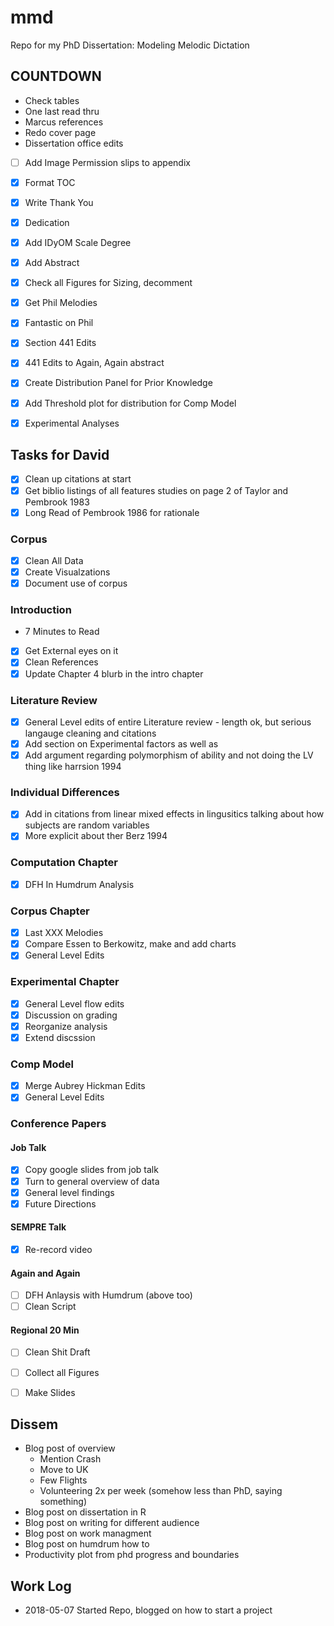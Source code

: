 # mmd

Repo for my PhD Dissertation: Modeling Melodic Dictation

## COUNTDOWN

* Check tables
* One last read thru
* Marcus references
* Redo cover page 
* Dissertation office edits 

* [ ] Add Image Permission slips to appendix 

* [X] Format TOC 
* [X] Write Thank You
* [X] Dedication
* [X] Add IDyOM Scale Degree
* [X] Add Abstract
* [X] Check all Figures for Sizing, decomment
* [X] Get Phil Melodies
* [X] Fantastic on Phil 
* [X] Section 441 Edits
* [X] 441 Edits to Again, Again abstract
* [X] Create Distribution Panel for Prior Knowledge
* [X] Add Threshold plot for distribution for Comp Model 
* [X] Experimental Analyses 

## Tasks for David 

* [X] Clean up citations at start 
* [X] Get biblio listings of all features studies on page 2 of Taylor and Pembrook 1983
* [X] Long Read of Pembrook 1986 for rationale 

### Corpus

* [X] Clean All Data 
* [X] Create Visualzations
* [X] Document use of corpus 

### Introduction 

* 7 Minutes to Read 

* [X] Get External eyes on it 
* [X] Clean References
* [X] Update Chapter 4 blurb in the intro chapter

### Literature Review

* [X] General Level edits of entire Literature review - length ok, but serious langauge cleaning and citations
* [X] Add section on Experimental factors as well as 
* [X] Add argument regarding polymorphism of ability and not doing the LV thing like harrsion 1994

### Individual Differences

* [X] Add in citations from linear mixed effects in lingusitics talking about how subjects are random variables 
* [X] More explicit about ther Berz 1994

### Computation Chapter

* [X] DFH In Humdrum Analysis 

### Corpus Chapter

* [X] Last XXX Melodies 
* [X] Compare Essen to Berkowitz, make and add charts
* [X] General Level Edits

### Experimental Chapter

* [X] General Level flow edits
* [X] Discussion on grading
* [X] Reorganize analysis 
* [X] Extend discssion

### Comp Model 

* [X] Merge Aubrey Hickman Edits
* [X] General Level Edits

### Conference Papers

#### Job Talk 

* [X] Copy google slides from job talk
* [X] Turn to general overview of data 
* [X] General level findings
* [X] Future Directions 

#### SEMPRE Talk 

* [X] Re-record video 

#### Again and Again

* [ ] DFH Anlaysis with Humdrum (above too)
* [ ] Clean Script 

#### Regional 20 Min 

* [ ] Clean Shit Draft
* [ ] Collect all Figures
* [ ] Make Slides


## Dissem

* Blog post of overview 
	- Mention Crash
	- Move to UK 
	- Few Flights
	- Volunteering 2x per week (somehow less than PhD, saying something) 
* Blog post on dissertation in R
* Blog post on writing for different audience
* Blog post on work managment 
* Blog post on humdrum how to 
* Productivity plot from phd progress and boundaries

## Work Log 

* 2018-05-07 Started Repo, blogged on how to start a project


